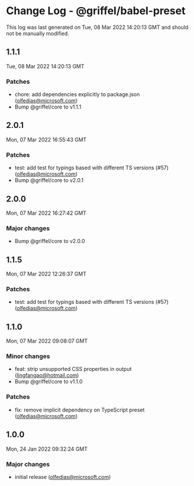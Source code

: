 # Change Log - @griffel/babel-preset

This log was last generated on Tue, 08 Mar 2022 14:20:13 GMT and should not be manually modified.

<!-- Start content -->

## 1.1.1

Tue, 08 Mar 2022 14:20:13 GMT

### Patches

- chore: add dependencies explicitly to package.json (olfedias@microsoft.com)
- Bump @griffel/core to v1.1.1

## 2.0.1

Mon, 07 Mar 2022 16:55:43 GMT

### Patches

- test: add test for typings based with different TS versions (#57) (olfedias@microsoft.com)
- Bump @griffel/core to v2.0.1

## 2.0.0

Mon, 07 Mar 2022 16:27:42 GMT

### Major changes

- Bump @griffel/core to v2.0.0

## 1.1.5

Mon, 07 Mar 2022 12:26:37 GMT

### Patches

- test: add test for typings based with different TS versions (#57) (olfedias@microsoft.com)

## 1.1.0

Mon, 07 Mar 2022 09:08:07 GMT

### Minor changes

- feat: strip unsupported CSS properties in output (lingfangao@hotmail.com)
- Bump @griffel/core to v1.1.0

### Patches

- fix: remove implicit dependency on TypeScript preset (olfedias@microsoft.com)

## 1.0.0

Mon, 24 Jan 2022 09:32:24 GMT

### Major changes

- initial release (olfedias@microsoft.com)
